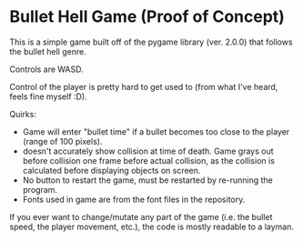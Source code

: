 # Bullet Hell Game (Proof of Concept)

This is a simple game built off of the pygame library (ver. 2.0.0) that follows the bullet hell genre.

Controls are WASD.

Control of the player is pretty hard to get used to (from what I've heard, feels fine myself :D).

Quirks:

- Game will enter "bullet time" if a bullet becomes too close to the player (range of 100 pixels). 
- doesn't accurately show collision at time of death. Game grays out before collision one frame before actual collision, as the collision is calculated before displaying objects on screen.
- No button to restart the game, must be restarted by re-running the program.
- Fonts used in game are from the font files in the repository.



If you ever want to change/mutate any part of the game (i.e. the bullet speed, the player movement, etc.), the code is mostly readable to a layman.